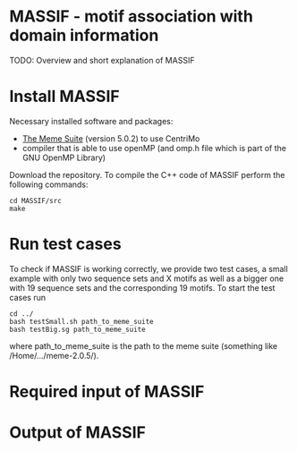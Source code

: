 # MASSIF - motif association with domain information
TODO: Overview and short explanation of MASSIF

# Install MASSIF

Necessary installed software and packages:

- [The Meme Suite](http://meme-suite.org/doc/download.html) (version 5.0.2) to use CentriMo
- compiler that is able to use openMP (and omp.h file which is part of the GNU OpenMP Library)

Download the repository.
To compile the C++ code of MASSIF  perform the following commands: 
```
cd MASSIF/src
make
```
# Run test cases
To check if MASSIF is working correctly, we provide two test cases, a small example with only two sequence sets  and X motifs as well as a bigger one with 19 sequence sets and the corresponding 19 motifs.
To start the test cases run
``` 
cd ../
bash testSmall.sh path_to_meme_suite
bash testBig.sg path_to_meme_suite
```
where path_to_meme_suite is the path to the meme suite (something like /Home/.../meme-2.0.5/).


# Required input of MASSIF

# Output of MASSIF
